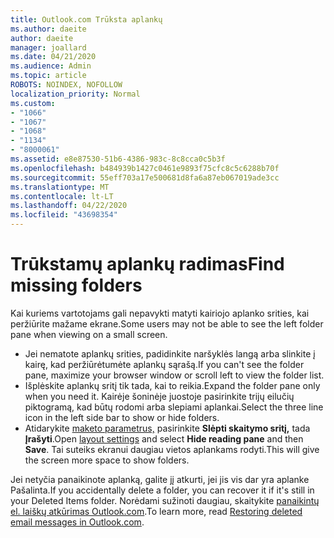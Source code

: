 ```yaml
---
title: Outlook.com Trūksta aplankų
ms.author: daeite
author: daeite
manager: joallard
ms.date: 04/21/2020
ms.audience: Admin
ms.topic: article
ROBOTS: NOINDEX, NOFOLLOW
localization_priority: Normal
ms.custom:
- "1066"
- "1067"
- "1068"
- "1134"
- "8000061"
ms.assetid: e8e87530-51b6-4386-983c-8c8cca0c5b3f
ms.openlocfilehash: b484939b1427c0461e9893f75cfc8c5c6288b70f
ms.sourcegitcommit: 55eff703a17e500681d8fa6a87eb067019ade3cc
ms.translationtype: MT
ms.contentlocale: lt-LT
ms.lasthandoff: 04/22/2020
ms.locfileid: "43698354"
---
```

# <a name="find-missing-folders"></a><span data-ttu-id="e1ca3-102">Trūkstamų aplankų radimas</span><span class="sxs-lookup"><span data-stu-id="e1ca3-102">Find missing folders</span></span>

<span data-ttu-id="e1ca3-103">Kai kuriems vartotojams gali nepavykti matyti kairiojo aplanko srities, kai peržiūrite mažame ekrane.</span><span class="sxs-lookup"><span data-stu-id="e1ca3-103">Some users may not be able to see the left folder pane when viewing on a small screen.</span></span>

- <span data-ttu-id="e1ca3-104">Jei nematote aplankų srities, padidinkite naršyklės langą arba slinkite į kairę, kad peržiūrėtumėte aplankų sąrašą.</span><span class="sxs-lookup"><span data-stu-id="e1ca3-104">If you can't see the folder pane, maximize your browser window or scroll left to view the folder list.</span></span>
- <span data-ttu-id="e1ca3-105">Išplėskite aplankų sritį tik tada, kai to reikia.</span><span class="sxs-lookup"><span data-stu-id="e1ca3-105">Expand the folder pane only when you need it.</span></span> <span data-ttu-id="e1ca3-106">Kairėje šoninėje juostoje pasirinkite trijų eilučių piktogramą, kad būtų rodomi arba slepiami aplankai.</span><span class="sxs-lookup"><span data-stu-id="e1ca3-106">Select the three line icon in the left side bar to show or hide folders.</span></span>
- <span data-ttu-id="e1ca3-107">Atidarykite [maketo parametrus,](https://outlook.live.com/mail/options/mail/layout) pasirinkite **Slėpti skaitymo sritį,** tada **Įrašyti**.</span><span class="sxs-lookup"><span data-stu-id="e1ca3-107">Open [layout settings](https://outlook.live.com/mail/options/mail/layout) and select **Hide reading pane** and then **Save**.</span></span> <span data-ttu-id="e1ca3-108">Tai suteiks ekranui daugiau vietos aplankams rodyti.</span><span class="sxs-lookup"><span data-stu-id="e1ca3-108">This will give the screen more space to show folders.</span></span>

<span data-ttu-id="e1ca3-109">Jei netyčia panaikinote aplanką, galite jį atkurti, jei jis vis dar yra aplanke Pašalinta.</span><span class="sxs-lookup"><span data-stu-id="e1ca3-109">If you accidentally delete a folder, you can recover it if it's still in your Deleted Items folder.</span></span> <span data-ttu-id="e1ca3-110">Norėdami sužinoti daugiau, skaitykite [panaikintų el. laiškų atkūrimas Outlook.com](https://support.office.com/article/cf06ab1b-ae0b-418c-a4d9-4e895f83ed50).</span><span class="sxs-lookup"><span data-stu-id="e1ca3-110">To learn more, read [Restoring deleted email messages in Outlook.com](https://support.office.com/article/cf06ab1b-ae0b-418c-a4d9-4e895f83ed50).</span></span>
